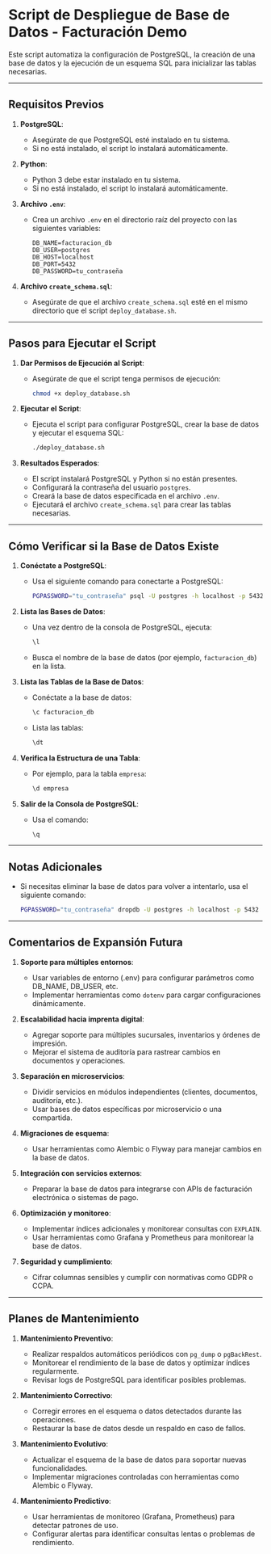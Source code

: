 # Script de Despliegue de Base de Datos - Facturación Demo

Este script automatiza la configuración de PostgreSQL, la creación de una base de datos y la ejecución de un esquema SQL para inicializar las tablas necesarias.

---

## **Requisitos Previos**

1. **PostgreSQL**:
   - Asegúrate de que PostgreSQL esté instalado en tu sistema.
   - Si no está instalado, el script lo instalará automáticamente.

2. **Python**:
   - Python 3 debe estar instalado en tu sistema.
   - Si no está instalado, el script lo instalará automáticamente.

3. **Archivo `.env`**:
   - Crea un archivo `.env` en el directorio raíz del proyecto con las siguientes variables:
     ```env
     DB_NAME=facturacion_db
     DB_USER=postgres
     DB_HOST=localhost
     DB_PORT=5432
     DB_PASSWORD=tu_contraseña
     ```

4. **Archivo `create_schema.sql`**:
   - Asegúrate de que el archivo `create_schema.sql` esté en el mismo directorio que el script `deploy_database.sh`.

---

## **Pasos para Ejecutar el Script**

1. **Dar Permisos de Ejecución al Script**:
   - Asegúrate de que el script tenga permisos de ejecución:
     ```bash
     chmod +x deploy_database.sh
     ```

2. **Ejecutar el Script**:
   - Ejecuta el script para configurar PostgreSQL, crear la base de datos y ejecutar el esquema SQL:
     ```bash
     ./deploy_database.sh
     ```

3. **Resultados Esperados**:
   - El script instalará PostgreSQL y Python si no están presentes.
   - Configurará la contraseña del usuario `postgres`.
   - Creará la base de datos especificada en el archivo `.env`.
   - Ejecutará el archivo `create_schema.sql` para crear las tablas necesarias.

---

## **Cómo Verificar si la Base de Datos Existe**

1. **Conéctate a PostgreSQL**:
   - Usa el siguiente comando para conectarte a PostgreSQL:
     ```bash
     PGPASSWORD="tu_contraseña" psql -U postgres -h localhost -p 5432
     ```

2. **Lista las Bases de Datos**:
   - Una vez dentro de la consola de PostgreSQL, ejecuta:
     ```sql
     \l
     ```
   - Busca el nombre de la base de datos (por ejemplo, `facturacion_db`) en la lista.

3. **Lista las Tablas de la Base de Datos**:
   - Conéctate a la base de datos:
     ```sql
     \c facturacion_db
     ```
   - Lista las tablas:
     ```sql
     \dt
     ```

4. **Verifica la Estructura de una Tabla**:
   - Por ejemplo, para la tabla `empresa`:
     ```sql
     \d empresa
     ```

5. **Salir de la Consola de PostgreSQL**:
   - Usa el comando:
     ```sql
     \q
     ```

---

## **Notas Adicionales**

- Si necesitas eliminar la base de datos para volver a intentarlo, usa el siguiente comando:
  ```bash
  PGPASSWORD="tu_contraseña" dropdb -U postgres -h localhost -p 5432 facturacion_db
  ```

---

## **Comentarios de Expansión Futura**

1. **Soporte para múltiples entornos**:
   - Usar variables de entorno (.env) para configurar parámetros como DB_NAME, DB_USER, etc.
   - Implementar herramientas como `dotenv` para cargar configuraciones dinámicamente.

2. **Escalabilidad hacia imprenta digital**:
   - Agregar soporte para múltiples sucursales, inventarios y órdenes de impresión.
   - Mejorar el sistema de auditoría para rastrear cambios en documentos y operaciones.

3. **Separación en microservicios**:
   - Dividir servicios en módulos independientes (clientes, documentos, auditoría, etc.).
   - Usar bases de datos específicas por microservicio o una compartida.

4. **Migraciones de esquema**:
   - Usar herramientas como Alembic o Flyway para manejar cambios en la base de datos.

5. **Integración con servicios externos**:
   - Preparar la base de datos para integrarse con APIs de facturación electrónica o sistemas de pago.

6. **Optimización y monitoreo**:
   - Implementar índices adicionales y monitorear consultas con `EXPLAIN`.
   - Usar herramientas como Grafana y Prometheus para monitorear la base de datos.

7. **Seguridad y cumplimiento**:
   - Cifrar columnas sensibles y cumplir con normativas como GDPR o CCPA.

---

## **Planes de Mantenimiento**

1. **Mantenimiento Preventivo**:
   - Realizar respaldos automáticos periódicos con `pg_dump` o `pgBackRest`.
   - Monitorear el rendimiento de la base de datos y optimizar índices regularmente.
   - Revisar logs de PostgreSQL para identificar posibles problemas.

2. **Mantenimiento Correctivo**:
   - Corregir errores en el esquema o datos detectados durante las operaciones.
   - Restaurar la base de datos desde un respaldo en caso de fallos.

3. **Mantenimiento Evolutivo**:
   - Actualizar el esquema de la base de datos para soportar nuevas funcionalidades.
   - Implementar migraciones controladas con herramientas como Alembic o Flyway.

4. **Mantenimiento Predictivo**:
   - Usar herramientas de monitoreo (Grafana, Prometheus) para detectar patrones de uso.
   - Configurar alertas para identificar consultas lentas o problemas de rendimiento.